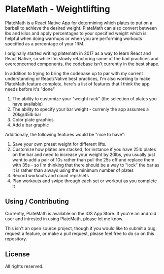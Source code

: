 # PlateMath - Weightlifting


PlateMath is a React Native App for determining which plates to put on a barbell to achieve the desired weight. PlateMath can also convert between lbs and kilos and apply percentages to your specified weight which is helpful when doing warmups or when you are performing workouts specified as a percentage of your 1RM.

I originally started writing platemath in 2017 as a way to learn React and React Native, so while I'm slowly refactoring some of the bad practices and overconcerned components, the codebase isn't currently in the best shape.

In addition to trying to bring the codebase up to par with my current understanding or React/Native best practices, I'm also working to make PlateMath feature complete, here's a list of features that I think the app needs before it's "done"

1. The ability to customize your "weight rack" (the selection of plates you have available)
1. The ability to specify your bar weight - currenly the app assumes a 20kg/45lb bar
1. Color plate graphics 
1. Add a bar graphic


Additionaly, the following features would be "nice to have":

1. Save your own preset weight for different lifts.
1. Customize how plates are stacked, for instance if you have 25lb plates on the bar and need to increase your weight by 20lbs, you usually just want to add a pair of 10s rather than pull the 25s off and replace them with 35s - so I'm thinking that there should be a way to "lock" the bar as it is rather than always using the minimum number of plates
1. Record workouts and count reps/sets
1. Plan workouts and swipe through each set or workout as you complete it

## Using / Contributing

Currently, PlateMath is available on the iOS App Store. If you're an android user and intrested in using PlateMath, please let me know.

This isn't an open source project, though if you would like to submit a bug, request a feature, or make a pull request, please feel free to do so on this repository.

## License

All rights reserved. 
